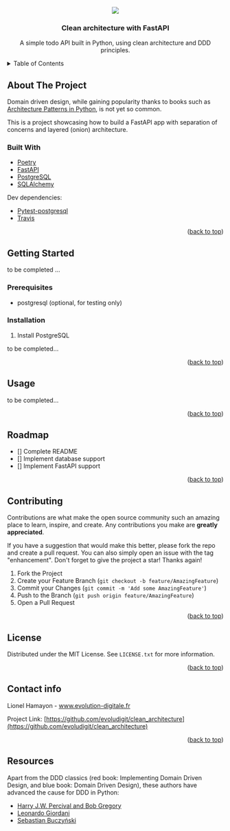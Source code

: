 <!-- PROJECT SHIELDS -->
<p align="center">
<img src="https://app.travis-ci.com/evoludigit/clean_fastapi.svg?branch=main">
</p>
<!-- PROJECT LOGO -->
  <h3 align="center">Clean architecture with FastAPI</h3>

  <p align="center">
    A simple todo API built in Python, using clean architecture and DDD
    principles.
  </p>
</div>



<!-- TABLE OF CONTENTS -->
<details>
  <summary>Table of Contents</summary>
  <ol>
    <li>
      <a href="#about-the-project">About The Project</a>
      <ul>
        <li><a href="#built-with">Built With</a></li>
      </ul>
    </li>
    <li>
      <a href="#getting-started">Getting Started</a>
      <ul>
        <li><a href="#prerequisites">Prerequisites</a></li>
        <li><a href="#installation">Installation</a></li>
      </ul>
    </li>
    <li><a href="#usage">Usage</a></li>
    <li><a href="#roadmap">Roadmap</a></li>
    <li><a href="#contributing">Contributing</a></li>
    <li><a href="#license">License</a></li>
    <li><a href="#contact">Contact</a></li>
    <li><a href="#acknowledgments">Acknowledgments</a></li>
  </ol>
</details>



<!-- ABOUT THE PROJECT -->
## About The Project

Domain driven design, while gaining popularity thanks to books such as
[Architecture Patterns in Python](www.cosmicpython.com), is not yet so common.

This is a project showcasing how to build a FastAPI app with separation of
concerns and layered (onion) architecture.

### Built With


* [Poetry](https://python-poetry.org)
* [FastAPI](https://fastapi.tiangolo.com/)
* [PostgreSQL](https://www.postgresql.org/)
* [SQLAlchemy](https://www.sqlalchemy.org)


Dev dependencies:

* [Pytest-postgresql](https://pytest-pgsql.readthedocs.io/en/latest/)
* [Travis](https://www.travis-ci.com)

<p align="right">(<a href="#top">back to top</a>)</p>



<!-- GETTING STARTED -->

## Getting Started

to be completed …

### Prerequisites

* postgresql (optional, for testing only)

### Installation

1. Install PostgreSQL

to be completed…
<p align="right">(<a href="#top">back to top</a>)</p>



<!-- USAGE EXAMPLES -->
## Usage

to be completed…

<p align="right">(<a href="#top">back to top</a>)</p>



<!-- ROADMAP -->
## Roadmap

- [] Complete README
- [] Implement database support
- [] Implement FastAPI support

<p align="right">(<a href="#top">back to top</a>)</p>



<!-- CONTRIBUTING -->
## Contributing

Contributions are what make the open source community such an amazing place to learn, inspire, and create. Any contributions you make are **greatly appreciated**.

If you have a suggestion that would make this better, please fork the repo and create a pull request. You can also simply open an issue with the tag "enhancement".
Don't forget to give the project a star! Thanks again!

1. Fork the Project
2. Create your Feature Branch (`git checkout -b feature/AmazingFeature`)
3. Commit your Changes (`git commit -m 'Add some AmazingFeature'`)
4. Push to the Branch (`git push origin feature/AmazingFeature`)
5. Open a Pull Request

<p align="right">(<a href="#top">back to top</a>)</p>



<!-- LICENSE -->
## License

Distributed under the MIT License. See `LICENSE.txt` for more information.

<p align="right">(<a href="#top">back to top</a>)</p>



<!-- CONTACT -->
## Contact info

Lionel Hamayon - www.evolution-digitale.fr

Project Link: [https://github.com/evoludigit/clean_architecture](https://github.com/evoludigit/clean_architecture)

<p align="right">(<a href="#top">back to top</a>)</p>



<!-- ACKNOWLEDGMENTS -->
## Resources

Apart from the DDD classics (red book: Implementing Domain Driven Design, and
blue book: Domain Driven Design), these authors have advanced the cause for DDD
in Python:

* [Harry J.W. Percival and Bob Gregory](https://www.cosmicpython.com/)
* [Leonardo Giordani](https://leanpub.com/clean-architectures-in-python)
* [Sebastian Buczyński](https://breadcrumbscollector.tech/)
